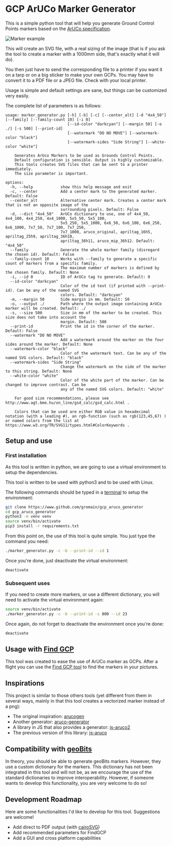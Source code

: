 # GCP ArUCo Marker Generator

This is a simple python tool that will help you generate Ground Control Points
markers based on the [ArUCo
specification](https://www.uco.es/investiga/grupos/ava/node/26).


![Marker example](example.png)


This will create an SVG file, with a real sizing of the image (that is if you
ask the tool to create a marker with a 1000mm side, that's exactly what it will
do).

You then just have to send the corresponding file to a printer if you want it on
a tarp or on a big sticker to make your own GCPs. You may have to convert it to
a PDF file or a JPEG file. Check with your local printer.

Usage is simple and default settings are sane, but things can be customized very
easily.

The complete list of parameters is as follows:
```
usage: marker_generator.py [-h] [-b] [-c] [--center_alt] [-d "4x4_50"] [--family] [--family-count 10] [-i 0]
                           [--id-color "darkcyan"] [--margin 50] [-o ./] [-s 500] [--print-id]
                           [--watermark "DO NO MOVE"] [--watermark-color "black"]
                           [--watermark-sides "Side String"] [--white-color "white"]

    Generates ArUco Markers to be used as Grounds Control Points.
    Default configuration is sensible. Output is highly customizable.
    This tools creates SVG files that can be sent to a printer immediately.
    The size parameter is important.

options:
  -h, --help            show this help message and exit
  -c, --center          Add a center mark to the generated marker. Default: False
  --center_alt          Alternative center mark. Creates a center mark that is not an opposite image of the
                        surrounding pixels. Default: False
  -d, --dict "4x4_50"   ArUCo dictionary to use, one of 4x4_50, 4x4_100, 4x4_250, 4x4_1000, 5x5_50, 5x5_100,
                        5x5_250, 5x5_1000, 6x6_50, 6x6_100, 6x6_250, 6x6_1000, 7x7_50, 7x7_100, 7x7_250,
                        7x7_1000, aruco_original, apriltag_16h5, apriltag_25h9, apriltag_36h10,
                        apriltag_36h11, aruco_mip_36h12. Default: "4x4_50"
  --family              Generate the whole marker family (disregard the chosen id). Default: False
  --family-count 10     Works with --family to generate a specific count of markers from a specific family.
                        The maximum number of markers is defined by the chosen family. Default: None
  -i, --id 0            ID of ArUCo tag to generate. Default: 0
  --id-color "darkcyan"
                        Color of the id text (if printed with --print-id). Can be any of the named SVG
                        colors. Default: "darkcyan"
  -m, --margin 50       Side margin in mm. Default: 50
  -o, --output ./       Path where the output image containing ArUCo marker will be created. Default: ./
  -s, --size 500        Size in mm of the marker to be created. This size does not take into account the
                        margin. Default: 500
  --print-id            Print the id in the corner of the marker. Default: False
  --watermark "DO NO MOVE"
                        Add a watermark around the marker on the four sides around the marker. Default: None
  --watermark-color "black"
                        Color of the watermark text. Can be any of the named SVG colors. Default: "black"
  --watermark-sides "Side String"
                        Change the watermark on the side of the marker to this string. Default: None
  --white-color "white"
                        Color of the white part of the marker. Can be changed to improve contrast. Can be
                        any of the named SVG colors. Default: "white"

    For good size recommendations, please see http://www.agt.bme.hu/on_line/gsd_calc/gsd_calc.html .

    Colors that can be used are either RGB value in hexadecimal notation (with a leading #), an rgb-function (such as rgb(123,45,67) ) or named colors from the list at https://www.w3.org/TR/SVG11/types.html#ColorKeywords .
```


## Setup and use
### First installation
As this tool is written in python, we are going to use a virtual environment to
setup the dependencies.

This tool is written to be used with python3 and to be used with Linux.

The following commands should be typed in a
[terminal](https://ubuntu.com/tutorials/command-line-for-beginners#1-overview)
to setup the environment:
```bash
git clone https://www.github.com/gromain/gcp_aruco_generator
cd gcp_aruco_generator
python3 -m venv venv
source venv/bin/activate
pip3 install -r requirements.txt
```

From this point on, the use of this tool is quite simple. You just type the
command you need:
```bash
./marker_generator.py -c -b --print-id --id 1
```

Once you're done, just deactivate the virtual environment:
```bash
deactivate
```


### Subsequent uses
If you need to create more markers, or use a different dictionary, you will
need to activate the virtual environment again:
```bash
source venv/bin/activate
./marker_generator.py -c -b --print-id -s 800 --id 23
```

Once again, do not forget to deactivate the environment once you're done:
```bash
deactivate
```


## Usage with [Find GCP](https://github.com/zsiki/Find-GCP)
This tool was created to ease the use of ArUCo marker as GCPs. After a flight
you can use the [Find GCP tool](https://github.com/zsiki/Find-GCP) to find the
markers in your pictures.


## Inspirations
This project is similar to those others tools (yet different from them in
several ways, mainly in that this tool creates a vectorized marker instead of
a png):

- The original inspiration: [arucogen](https://github.com/okalachev/arucogen)
- Another generator: [aruco-generator](https://github.com/fdcl-gwu/aruco_generator)
- A library in JS that also provides a generator: [js-aruco2](https://damianofalcioni.github.io/js-aruco2/)
- The previous version of this library: [js-aruco](https://github.com/jcmellado/js-aruco)


## Compatibility with [geoBits](https://github.com/dronemapper-io/aruco-geobits)
In theory, you should be able to generate geoBits markers. However, they use a
custom dictionary for the markers. This dictionary has not been integrated in
this tool and will not be, as we encourage the use of the standard dictionaries
to improve interoperability. However, if someone wants to develop this
functionality, you are very welcome to do so!


## Development Roadmap
Here are some functionalities I'd like to develop for this tool. Suggestions are
welcome!

- Add direct to PDF output (with [cairoSVG](https://cairosvg.org/documentation/))
- Add recommended parameters for FindGCP
- Add a GUI and cross platform capabilities
